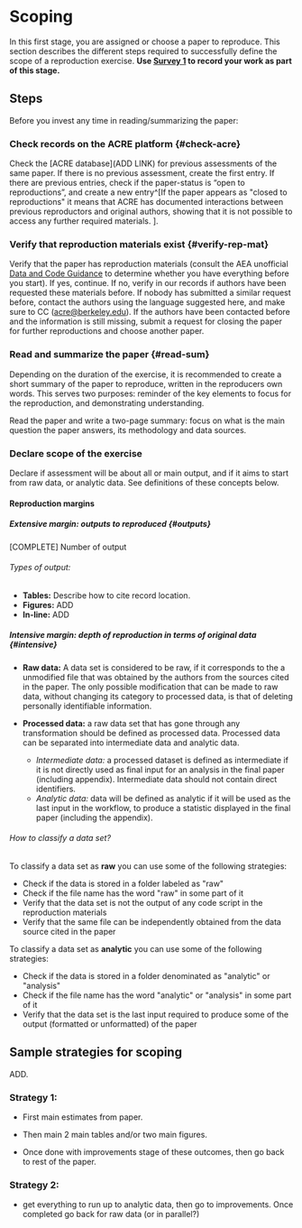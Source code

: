 # Scoping

In this first stage, you are assigned or choose a paper to reproduce. This section describes the different steps required to successfully define the scope of a reproduction exercise. **Use [Survey 1](https://berkeley.qualtrics.com/jfe/form/SV_3UWe5xu3qjeh0c5) to record your work as part of this stage.**

## Steps

Before you invest any time in reading/summarizing the paper: 

### Check records on the ACRE platform {#check-acre}  

Check the [ACRE database](ADD LINK) for previous assessments of the same paper. If there is no previous assessment, create the first entry. If there are previous entries, check if the paper-status is “open to reproductions”, and create a new entry^[If the paper appears as "closed to reproductions" it means that ACRE has documented interactions between previous reproductors and original authors, showing that it is not possible to access any further required materials. ].   

### Verify that reproduction materials exist  {#verify-rep-mat}

Verify that the paper has reproduction materials (consult the AEA unofficial [Data and Code Guidance](https://social-science-data-editors.github.io/guidance/Verification_guidance.html) to determine whether you have everything before you start). If yes, continue. If no, verify in our records if authors have been requested these materials before. If nobody has submitted a similar request before, contact the authors using the language suggested here, and make sure to CC (acre@berkeley.edu). If the authors have been contacted before and the information is still missing, submit a request for closing the paper for further reproductions and choose another paper.

### Read and summarize the paper {#read-sum}

Depending on the duration of the exercise, it is recommended to create a short summary of the paper to reproduce, written in the reproducers own words. This serves two purposes: reminder of the key elements to focus for the reproduction, and demonstrating understanding.

Read the paper and write a two-page summary: focus on what is the main question the paper answers, its methodology and data sources.

### Declare scope of the exercise

Declare if assessment will be about all or main output, and if it aims to start from raw data, or analytic data. See definitions of these concepts below. 

#### Reproduction margins  

##### Extensive margin: outputs to reproduced {#outputs}  

[COMPLETE]
Number of output

###### Types of output:   
  - **Tables:** Describe how to cite record location. 
  - **Figures:**  ADD   
  - **In-line:**  ADD    


##### Intensive margin: depth of reproduction in terms of original data {#intensive}

 - **Raw data:** A data set is considered to be raw, if it corresponds to the a unmodified file that was obtained by the authors from the sources cited in the paper. The only possible modification that can be made to raw data, without changing its category to processed data, is that of deleting personally identifiable information.

 - **Processed data:** a raw data set that has gone through any transformation should be defined as processed data. Processed data can be separated into intermediate data and analytic data.
      - *Intermediate data:* a processed dataset is defined as intermediate if it is not directly used as final input for an analysis in the final paper (including appendix). Intermediate data should not contain direct identifiers.
      - *Analytic data:* data will be defined as analytic if it will be used as the last input in the workflow, to produce a statistic displayed in the final paper (including the appendix).

###### How to classify a data set?
To classify a data set as **raw** you can use some of the following strategies:    

 - Check if the data is stored in a folder labeled as "raw"  
 - Check if the file name has the word "raw" in some part of it  
 - Verify that the data set is not the output of any code script in the reproduction materials  
 - Verify that the same file can be independently obtained from the data source cited in the paper  

To classify a data set as **analytic** you can use some of the following strategies:   

 - Check if the data is stored in a folder denominated as "analytic" or "analysis"  
 - Check if the file name has the word "analytic" or "analysis" in some part of it  
 - Verify that the data set is the last input required to produce some of the output (formatted or unformatted) of the paper  


## Sample strategies for scoping  

ADD. 

### Strategy 1: 

- First main estimates from paper.

- Then main 2 main tables and/or two main figures.

- Once done with improvements stage of these outcomes, then go back to rest of the paper.    

### Strategy 2:  

 - get everything to run up to analytic data, then go to improvements. Once completed go back for raw data (or in parallel?)  
 
 
